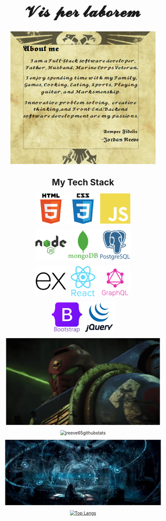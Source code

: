 
<div align="center">

<h1 style ="font-size:50px">𝓥𝓲𝓼 𝓹𝓮𝓻 𝓵𝓪𝓫𝓸𝓻𝓮𝓶</h1>

![40k-about-me](https://github.com/jreeve65/jreeve65/blob/2265fbea1e7a54c5db9284a5c184890b44183d62/40k-aboutme.png)

# My Tech Stack

<p>
<img src ="https://github.com/devicons/devicon/blob/v2.16.0/icons/html5/html5-original-wordmark.svg" alt="HTML" width="100" height ="100"/>
<img src ="https://github.com/devicons/devicon/blob/v2.16.0/icons/css3/css3-original-wordmark.svg" alt="CSS" width="100" height ="100"/>
<img src ="https://github.com/devicons/devicon/blob/v2.16.0/icons/javascript/javascript-plain.svg" alt="JavaScript" width="100" height ="100"/>
</p>
<p>
<img src ="https://github.com/devicons/devicon/blob/v2.16.0/icons/nodejs/nodejs-original-wordmark.svg" alt="Node" width="100" height ="100"/>
<img src ="https://github.com/devicons/devicon/blob/v2.16.0/icons/mongodb/mongodb-plain-wordmark.svg" alt="MongoDB" width="100" height ="100"/>
<img src ="https://github.com/devicons/devicon/blob/v2.16.0/icons/postgresql/postgresql-plain-wordmark.svg" alt="PostgreSQL" width="100" height ="100"/>
</p>
<p>
<img src ="https://github.com/devicons/devicon/blob/v2.16.0/icons/express/express-original.svg" alt="Express" width="100" height ="100"/>
<img src ="https://github.com/devicons/devicon/blob/v2.16.0/icons/react/react-original-wordmark.svg" alt="React" width="100" height ="100"/>
<img src ="https://github.com/devicons/devicon/blob/v2.16.0/icons/graphql/graphql-plain-wordmark.svg" alt="GraphQL" width="100" height ="100"/>
</p>
<p>
<img src ="https://github.com/devicons/devicon/blob/v2.16.0/icons/bootstrap/bootstrap-original-wordmark.svg" alt="Bootstrap" width="100" height ="100"/>
<img src ="https://github.com/devicons/devicon/blob/v2.16.0/icons/jquery/jquery-original-wordmark.svg" alt="jQuery" width="100" height ="100"/>
</p>


![40k-nod](https://github.com/jreeve65/jreeve65/blob/c09524ac6b918954626f7183473a591e0da8046f/space-marine-nod.gif)



![jreeve65githubstats](https://github-readme-stats.vercel.app/api?username=jreeve65&show_icons=true&theme=prussian) 


![star-map](https://github.com/jreeve65/jreeve65/blob/c09524ac6b918954626f7183473a591e0da8046f/star-map.gif)


[![Top Langs](https://github-readme-stats.vercel.app/api/top-langs/?username=jreeve65&layout=donut-vertical&theme=prussian)](https://github.com/jreeve65/github-readme-stats)
</div>